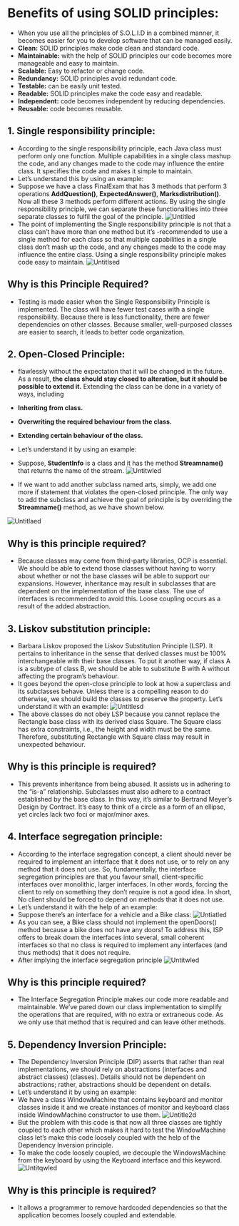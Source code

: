 # Benefits of using SOLID principles:
- When you use all the principles of S.O.L.I.D in a combined manner, it becomes easier for you to develop software that can be managed easily.
- **Clean:** SOLID principles make code clean and standard code.
- **Maintainable:** with the help of SOLID principles our code becomes more manageable and easy to maintain.
- **Scalable:** Easy to refactor or change code.
- **Redundancy:** SOLID principles avoid redundant code.
- **Testable:** can be easily unit tested.
- **Readable:** SOLID principles make the code easy and readable.
- **Independent:** code becomes independent by reducing dependencies.
- **Reusable:** code becomes reusable.
## 1. Single responsibility principle:
- According to the single responsibility principle, each Java class must perform only one function. Multiple capabilities in a single class mashup the code, and any changes made to the code may influence the entire class. It specifies the code and makes it simple to maintain.
- Let’s understand this by using an example:
- Suppose we have a class FinalExam that has 3 methods that perform 3 operations **AddQuestion()**, **ExpectedAnswer()**, **Marksdistribution()**. Now all these 3 methods perform different actions. By using the single responsibility principle, we can separate these functionalities into three separate classes to fulfil the goal of the principle.
  ![Untitled](https://github.com/NourhanSaeed707/SOLID-Principles-Java/assets/64387352/80ca1e49-45f2-4235-bea6-01f954a0ffe3)
- The point of implementing the Single responsibility principle is not that a class can’t have more than one method but it’s -recommended to use a single method for each class so that multiple capabilities in a single class don’t mash up the code, and any changes made to the code may influence the entire class. Using a single responsibility principle makes code easy to maintain.
![Untitlsed](https://github.com/NourhanSaeed707/SOLID-Principles-Java/assets/64387352/566c4f76-4b30-4ab1-8618-3f4bbec29614)

## Why is this Principle Required?
- Testing is made easier when the Single Responsibility Principle is implemented. The class will have fewer test cases with a single responsibility. Because there is less functionality, there are fewer dependencies on other classes. Because smaller, well-purposed classes are easier to search, it leads to better code organization.

## 2. Open-Closed Principle:
- flawlessly without the expectation that it will be changed in the future. As a result, **the class should stay closed to alteration, but it should be possible to extend it.** Extending the class can be done in a variety of ways, including

- **Inheriting from class.**
- **Overwriting the required behaviour from the class.**
- **Extending certain behaviour of the class.**

- Let’s understand it by using an example:
- Suppose, **StudentInfo** is a class and it has the method **Streamname()** that returns the name of the stream.
![Untitwled](https://github.com/NourhanSaeed707/SOLID-Principles-Java/assets/64387352/3cb32053-33b9-452c-9b4e-764f84f640db)
- If we want to add another subclass named arts, simply, we add one more if statement that violates the open-closed principle. The only way to add the subclass and achieve the goal of principle is by overriding the **Streamname()** method, as we have shown below.

![Untitlaed](https://github.com/NourhanSaeed707/SOLID-Principles-Java/assets/64387352/d9a96856-71c7-43d2-94f7-340e67753ed0)

## Why is this principle required?
- Because classes may come from third-party libraries, OCP is essential. We should be able to extend those classes without having to worry about whether or not the base classes will be able to support our expansions. However, inheritance may result in subclasses that are dependent on the implementation of the base class. The use of interfaces is recommended to avoid this. Loose coupling occurs as a result of the added abstraction.

## 3. Liskov substitution principle:
- Barbara Liskov proposed the Liskov Substitution Principle (LSP). It pertains to inheritance in the sense that derived classes must be 100% interchangeable with their base classes. To put it another way, if class A is a subtype of class B, we should be able to substitute B with A without affecting the program’s behaviour.
- It goes beyond the open-close principle to look at how a superclass and its subclasses behave. Unless there is a compelling reason to do otherwise, we should build the classes to preserve the property. Let’s understand it with an example:
![Untitlesd](https://github.com/NourhanSaeed707/SOLID-Principles-Java/assets/64387352/b59797df-ba13-4b3e-834f-a24f0fa382ea)
- The above classes do not obey LSP because you cannot replace the Rectangle base class with its derived class Square. The Square class has extra constraints, i.e., the height and width must be the same. Therefore, substituting Rectangle with Square class may result in unexpected behaviour.
## Why is this principle is required?
- This prevents inheritance from being abused. It assists us in adhering to the “is-a” relationship. Subclasses must also adhere to a contract established by the base class. In this way, it’s similar to Bertrand Meyer’s Design by Contract. It’s easy to think of a circle as a form of an ellipse, yet circles lack two foci or major/minor axes.

## 4. Interface segregation principle:
- According to the interface segregation concept, a client should never be required to implement an interface that it does not use, or to rely on any method that it does not use. So, fundamentally, the interface segregation principles are that you favour small, client-specific interfaces over monolithic, larger interfaces. In other words, forcing the client to rely on something they don’t require is not a good idea. In short, No client should be forced to depend on methods that it does not use.
- Let’s understand it with the help of an example:
- Suppose there’s an interface for a vehicle and a Bike class:
![Untiatled](https://github.com/NourhanSaeed707/SOLID-Principles-Java/assets/64387352/42b03c1d-ae66-49bb-81e0-50134daea506)
- As you can see, a Bike class should not implement the openDoors() method because a bike does not have any doors! To address this, ISP offers to break down the interfaces into several, small coherent interfaces so that no class is required to implement any interfaces (and thus methods) that it does not require.
- After implying the interface segregation principle
![Untitwled](https://github.com/NourhanSaeed707/SOLID-Principles-Java/assets/64387352/95e25998-cb3f-4a13-b00e-5d0441395d4a)
## Why is this principle required?
- The Interface Segregation Principle makes our code more readable and maintainable. We’ve pared down our class implementation to simplify the operations that are required, with no extra or extraneous code. As we only use that method that is required and can leave other methods.

## 5. Dependency Inversion Principle:
- The Dependency Inversion Principle (DIP) asserts that rather than real implementations, we should rely on abstractions (interfaces and abstract classes) (classes). Details should not be dependent on abstractions; rather, abstractions should be dependent on details.
- Let’s understand it by using an example:
- We have a class WindowMachine that contains keyboard and monitor classes inside it and we create instances of monitor and keyboard class inside WindowMachine constructor to use them.
![Untitle2d](https://github.com/NourhanSaeed707/SOLID-Principles-Java/assets/64387352/a42113ef-0a0e-4573-ba35-df07ec143a32)
- But the problem with this code is that now all three classes are tightly coupled to each other which makes it hard to test the WindowMachine class let’s make this code loosely coupled with the help of the Dependency Inversion principle.
- To make the code loosely coupled, we decouple the WindowsMachine from the keyboard by using the Keyboard interface and this keyword.
![Untitqwled](https://github.com/NourhanSaeed707/SOLID-Principles-Java/assets/64387352/7ab8e9bc-094a-40d0-86b1-14f26b5eae31)

## Why is this principle is required?
- It allows a programmer to remove hardcoded dependencies so that the application becomes loosely coupled and extendable.







